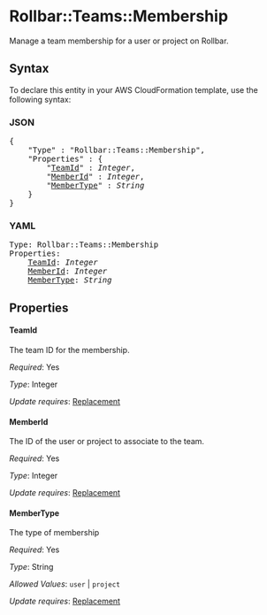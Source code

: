 # Rollbar::Teams::Membership

Manage a team membership for a user or project on Rollbar.

## Syntax

To declare this entity in your AWS CloudFormation template, use the following syntax:

### JSON

<pre>
{
    "Type" : "Rollbar::Teams::Membership",
    "Properties" : {
        "<a href="#teamid" title="TeamId">TeamId</a>" : <i>Integer</i>,
        "<a href="#memberid" title="MemberId">MemberId</a>" : <i>Integer</i>,
        "<a href="#membertype" title="MemberType">MemberType</a>" : <i>String</i>
    }
}
</pre>

### YAML

<pre>
Type: Rollbar::Teams::Membership
Properties:
    <a href="#teamid" title="TeamId">TeamId</a>: <i>Integer</i>
    <a href="#memberid" title="MemberId">MemberId</a>: <i>Integer</i>
    <a href="#membertype" title="MemberType">MemberType</a>: <i>String</i>
</pre>

## Properties

#### TeamId

The team ID for the membership.

_Required_: Yes

_Type_: Integer

_Update requires_: [Replacement](https://docs.aws.amazon.com/AWSCloudFormation/latest/UserGuide/using-cfn-updating-stacks-update-behaviors.html#update-replacement)

#### MemberId

The ID of the user or project to associate to the team.

_Required_: Yes

_Type_: Integer

_Update requires_: [Replacement](https://docs.aws.amazon.com/AWSCloudFormation/latest/UserGuide/using-cfn-updating-stacks-update-behaviors.html#update-replacement)

#### MemberType

The type of membership

_Required_: Yes

_Type_: String

_Allowed Values_: <code>user</code> | <code>project</code>

_Update requires_: [Replacement](https://docs.aws.amazon.com/AWSCloudFormation/latest/UserGuide/using-cfn-updating-stacks-update-behaviors.html#update-replacement)


